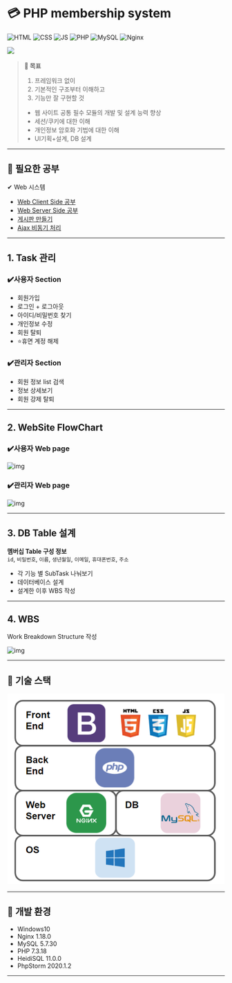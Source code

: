 # 💳 PHP membership system
![HTML](https://img.shields.io/badge/-HTML-orange?logo=HTML5)
![CSS](https://img.shields.io/badge/-CSS-blue?logo=CSS3)
![JS](https://img.shields.io/badge/-JavaScript-CC9900?logo=JavaScript)
![PHP](https://img.shields.io/badge/-PHP-9B59B6?logo=PHP)
![MySQL](https://img.shields.io/badge/-MySQL-85C1E9?logo=MySQL)
![Nginx](https://img.shields.io/badge/-NGINX-green?logo=NGINX)

<a href="https://hits.seeyoufarm.com"/><img src="https://hits.seeyoufarm.com/api/count/incr/badge.svg?url=https%3A%2F%2Fgithub.com%2Fjun108059%2FMembership-System"/></a>


> **🏁 목표**  
> 1. 프레임워크 없이  
> 2. 기본적인 구조부터 이해하고
> 3. 기능만 잘 구현할 것
> - 웹 사이트 공통 필수 모듈의 개발 및 설계 능력 향상
> - 세션/쿠키에 대한 이해
> - 개인정보 암호화 기법에 대한 이해
> - UI기획+설계, DB 설계

---

## 🎈 필요한 공부

✔ Web 시스템

- [Web Client Side 공부](https://github.com/jun108059/Web-Study/tree/master/Client-side)
- [Web Server Side 공부](https://github.com/jun108059/Web-Study)
- [게시판 만들기](Study/bulletin-board)
- [Ajax 비동기 처리](Study/ajax_json)
---

## 1. Task 관리

### ✔️사용자 Section

- 회원가입
- 로그인 + 로그아웃
- 아이디/비밀번호 찾기
- 개인정보 수정
- 회원 탈퇴
- ⭐휴면 계정 해제

### ✔️관리자 Section
- 회원 정보 list 검색
- 정보 상세보기
- 회원 강제 탈퇴

---

## 2. WebSite FlowChart

### ✔️사용자 Web page

![img](../img/Web-Users.PNG)

### ✔️관리자 Web page

![img](../img/Web-Admin.PNG)

---

## 3. DB Table 설계

**멤버십 Table 구성 정보**  
`id`, `비밀번호`, `이름`, `생년월일`, `이메일`, `휴대폰번호`, `주소`

- 각 기능 별 SubTask 나눠보기
- 데이터베이스 설계
- 설계한 이후 WBS 작성

---

## 4. WBS
Work Breakdown Structure 작성

![img](../img/WBS.png)

---

## 🎉 기술 스택

![img](/img/devStack.PNG)

---

## 🧱 개발 환경

- Windows10
- Nginx 1.18.0
- MySQL 5.7.30
- PHP 7.3.18
- HeidiSQL 11.0.0
- PhpStorm 2020.1.2

---